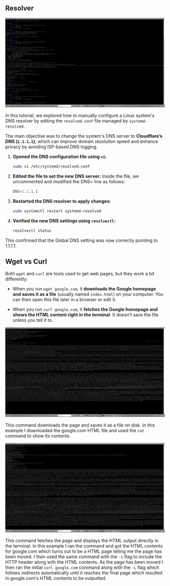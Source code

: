 ## Resolver

![](assets/resolver.png)

In this tutorial, we explored how to manually configure a Linux system's DNS resolver by editing the `resolved.conf` file managed by `systemd-resolved`.

The main objective was to change the system's DNS server to **Cloudflare’s DNS (`1.1.1.1`)**, which can improve domain resolution speed and enhance privacy by avoiding ISP-based DNS logging.

1. **Opened the DNS configuration file using `vi`:**

   ```bash
   sudo vi /etc/systemd/resolved.conf
   ```
2. **Edited the file to set the new DNS server:**
Inside the file, we uncommented and modified the DNS= line as follows:

    ```conf
    DNS=1.1.1.1
    ```
3. **Restarted the DNS resolver to apply changes:**

    ```bash
    sudo systemctl restart systemd-resolved
    ```
4. **Verified the new DNS settings using `resolvectl`:**

    ```bash
    resolvectl status
    ```

This confirmed that the Global DNS setting was now correctly pointing to 1.1.1.1.

## Wget vs Curl

Both `wget` and `curl` are tools used to get web pages, but they work a bit differently:

- When you run `wget google.com`, it **downloads the Google homepage and saves it as a file** (usually named `index.html`) on your computer. You can then open this file later in a browser or edit it.

- When you run `curl google.com`, it **fetches the Google homepage and shows the HTML content right in the terminal**. It doesn’t save the file unless you tell it to.

![](assets/wget.png)

This command downloads the page and saves it as a file on disk. In this example I downloaded the google.com HTML file and used the `cat` command to show its contents.

![](assets/curl.png)

This command fetches the page and displays the HTML output directly in the terminal. In this example I ran the command and got the HTML contents for google.com which turns out to be a HTML page telling me the page has been moved. I then used the same command with the `-i` flag to include the HTTP header along with the HTML contents. As the page has been moved I then ran the initial `curl google.com` command along with the `-L` flag which follows redirects automatically until it reaches the final page which resulted in google.com's HTML contents to be outputted.